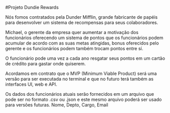 #Projeto Dundie Rewards

Nós fomos contratados pela Dunder Mifflin, grande fabricante de papéis para desenvolver um sistema de recompensas para seus colaboradores.

Michael, o gerente da empresa quer aumentar a motivação dos funcionários oferecendo um sistema de pontos que os funcionários podem acumular de acordo com as suas metas atingidas, bonus oferecidos pelo gerente e os funcionários podem também trocam pontos entre sí.

O funcionário pode uma vez a cada ano resgatar seus pontos em um cartão de crédito para gastar onde quiserem.

Acordamos em contrato que o MVP (Minimum Viable Product) será uma versão para ser executada no terminal e que no futuro terá também as interfaces UI, web e API.

Os dados dos funcionários atuais serão fornecidos em um arquivo que pode ser no formato .csv ou .json e este mesmo arquivo poderá ser usado para versões futuras. Nome, Depto, Cargo, Email